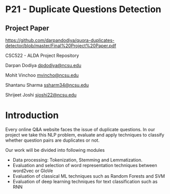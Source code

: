 # P21 - Duplicate Questions Detection 

## Project Paper
https://github.com/darpandodiya/quora-duplicates-detector/blob/master/Final%20Project%20Paper.pdf

CSC522 - ALDA Project Repository

Darpan Dodiya dpdodiya@ncsu.edu

Mohit Vinchoo mvincho@ncsu.edu

Shantanu Sharma ssharm34@ncsu.edu

Shrijeet Joshi sjoshi22@ncsu.edu

# Introduction
Every online Q&A website faces the issue of duplicate questions. In our project we take this NLP problem, evaluate and apply techniques to classify whether question pairs are duplicates or not.

Our work will be divided into following modules
* Data processing: Tokenization, Stemming and Lemmatization.
* Evaluation and selection of word representation techniques between word2vec or GloVe
* Evaluation of classical ML techniques such as Random Forests and SVM
* Evaluation of deep learning techniques for text classification such as RNN
